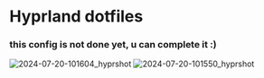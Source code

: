 # Hyprland dotfiles
### this config is not done yet, u can complete it :)
![2024-07-20-101604_hyprshot](https://github.com/user-attachments/assets/a868e017-439d-4169-9af9-dec039d1288c)
![2024-07-20-101550_hyprshot](https://github.com/user-attachments/assets/b77d6712-f51e-42bd-b7b1-e20d851a1ea4)
